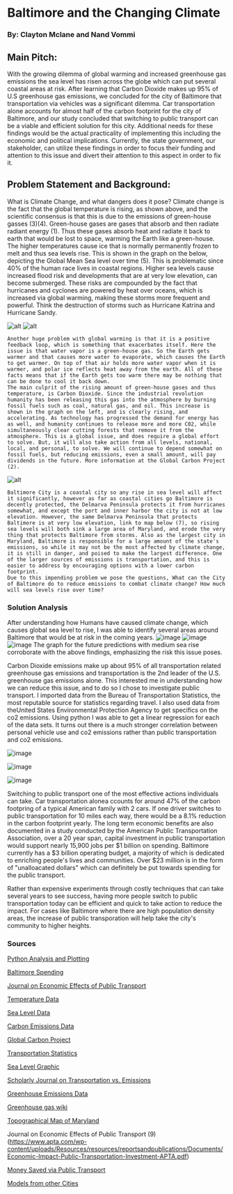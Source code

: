 # Baltimore and the Changing Climate
### By: Clayton Mclane and Nand Vommi

## Main Pitch: 
With the growing dilemma of global warming and increased greenhouse gas emissions the sea level has risen across the globe which can put several coastal areas at risk. After learning that Carbon Dioxide makes up 95% of U.S greenhouse gas emissions, we concluded for the city of Baltimore that transportation via vehicles was a significant dilemma. Car transportation alone accounts for almost half of the carbon footprint for the city of Baltimore, and our study concluded that switching to public transport can be a viable and efficient solution for this city. Additional needs for these findings would be the actual practicality of implementing this including the economic and political implications. Currently, the state government, our stakeholder, can utilize these findings in order to focus their funding and attention to this issue and divert their attention to this aspect in order to fix it.

## Problem Statement and Background:

What is Climate Change, and what dangers does it pose? Climate change is the fact that the global temperature is rising, as shown above, and the scientific consensus is that this is due to the emissions of green-house gasses (3)(4). Green-house gases are gases that absorb and then radiate radiant energy (1). Thus these gases absorb heat and radiate it back to earth that would be lost to space, warming the Earth like a green-house. The higher temperatures cause ice that is normally permanently frozen to melt and thus sea levels rise. This is shown in the graph on the below, depicting the Global Mean Sea level over time (5). This is problematic since 40% of the human race lives in coastal regions. Higher sea levels cause increased flood risk and developments that are at very low elevation, can become submerged. These risks are compounded by the fact that hurricanes and cyclones are powered by heat over oceans, which is increased via global warming, making these storms more frequent and powerful. Think the destruction of storms such as Hurricane Katrina and Hurricane Sandy.

![alt](https://github.com/cmclane1/Analysis_of_Emissions_and_the_Changing_Climate/blob/main/Rise_in_Yearly_Temps.png)
![alt](https://github.com/cmclane1/Analysis_of_Emissions_and_the_Changing_Climate/blob/main/Rise_in_Yearly_GMSL.png)

	Another huge problem with global warming is that it is a positive feedback loop, which is something that exacerbates itself. Here the issue is that water vapor is a green-house gas. So the Earth gets warmer and that causes more water to evaporate, which causes the Earth to get warmer. On top of that air holds more water vapor when it is warmer, and polar ice reflects heat away from the earth. All of these facts means that if the Earth gets too warm there may be nothing that can be done to cool it back down.
	The main culprit of the rising amount of green-house gases and thus temperature, is Carbon Dioxide. Since the industrial revolution humanity has been releasing this gas into the atmosphere by burning fossil fuels such as coal, natural gas, and oil. This increase is shown in the graph on the left, and is clearly rising, and accelerating. As technology has progressed the demand for energy has as well, and humanity continues to release more and more C02, while simultaneously clear cutting forests that remove it from the atmosphere. This is a global issue, and does require a global effort to solve. But, it will also take action from all levels, national, local, and personal, to solve. We will continue to depend somewhat on fossil fuels, but reducing emissions, even a small amount, will pay dividends in the future. More information at the Global Carbon Project (2).
 
 ![alt](https://github.com/cmclane1/Analysis_of_Emissions_and_the_Changing_Climate/blob/main/Rise_in_Yearly_Emissions.png)
 
	Baltimore City is a coastal city so any rise in sea level will affect it significantly, however as far as coastal cities go Baltimore is decently protected, the Delmarva Peninsula protects it from hurricanes somewhat, and except the port and inner harbor the city is not at low elevation. However, the same Delmarva Peninsula that protects Baltimore is at very low elevation, link to map below (7), so rising sea levels will both sink a large area of Maryland, and erode the very thing that protects Baltimore from storms. Also as the largest city in Maryland, Baltimore is responsible for a large amount of the state's emissions, so while it may not be the most affected by climate change, it is still in danger, and poised to make the largest difference. One of the larger sources of emissions is transportation, and this is easier to address by encouraging options with a lower carbon footprint.
	Due to this impending problem we pose the questions, What can the City of Baltimore do to reduce emissions to combat climate change? How much will sea levels rise over time? 


### Solution Analysis
After understanding how Humans have caused climate change, which causes global sea level to rise, I was able to identify several areas around Baltimore that would be at risk in the coming years.
![image](https://user-images.githubusercontent.com/78445017/117585846-9db64e00-b0e2-11eb-8b5e-dfe82e7e1765.png)
![image](https://user-images.githubusercontent.com/78445017/117585860-b0308780-b0e2-11eb-9a8d-7080d35dddf9.png)
![image](https://user-images.githubusercontent.com/78445017/117585867-bd4d7680-b0e2-11eb-9182-4174b88f2676.png)
The graph for the future predictions with medium sea rise corroborate with the above findings, emphasizing the risk this issue poses.

Carbon Dioxide emissions make up about 95% of all transportation related greenhouse gas emissions and transportation is the 2nd leader of the U.S. greenhouse gas emissions alone. This interested me in understanding how we can reduce this issue, and to do so I chose to investigate public transport. I imported data from the Bureau of Transportation Statistics, the most reputable source for statistics regarding travel. I also used data from theUnited States Environmental Protection Agency to get specifics on the co2 emissions. Using python I was able to get a linear regression for each of the data sets. It turns out there is a much stronger correlation between personal vehicle use and co2 emissions rather than public transportation and co2 emissions.

![image](https://user-images.githubusercontent.com/78445017/117363169-369e5c80-ae8a-11eb-9836-701e270e8f05.png)

![image](https://user-images.githubusercontent.com/78445017/117363199-41f18800-ae8a-11eb-8425-d257e4d8de52.png)

![image](https://user-images.githubusercontent.com/78445017/117363225-49b12c80-ae8a-11eb-93bb-ff8489b78e1a.png)
 
 Switching to public transport one of the most effective actions individuals can take. Car transportation alonea ccounts for around 47% of the carbon footpring of a typical American family with 2 cars. If one driver switches to public transportation for 10 miles each way, there would be a 8.1% reduction in the carbon footprint yearly. The long term economic benefits are also documented in a study conducted by the American Public Transportation Association, over a 20 year span, capital investment in public transportation would support nearly 15,900 jobs per $1 billion on spending. Baltimore currently has a $3 billion operating budget, a majority of which is dedicated to enriching people's lives and communities. Over $23 million is in the form of "unalloacated dollars" which can definitely be put towards spending for the public transport. 
 
 Rather than expensive experiments through costly techniques that can take several years to see success, having more people switch to public transportation today can be efficient and quick to take action to reduce the impact. For cases like Baltimore where there are high population density areas, the increase of public transporation will help take the city's community to higher heights.

### Sources
[Python Analysis and Plotting](https://github.com/cmclane1/Analysis_of_Emissions_and_the_Changing_Climate/blob/main/Rise_in_Yearly_Emissions.png)

[Baltimore Spending](https://www.baltimoresun.com/maryland/baltimore-city/bs-md-ci-baltimore-budget-20200616-udg2jon66jhphotifygip2ikzu-story.html)

[Journal on Economic Effects of Public Transport](https://www.apta.com/wp-content/uploads/Resources/resources/reportsandpublications/Documents/Economic-Impact-Public-Transportation-Investment-APTA.pdf)

[Temperature Data](https://data.giss.nasa.gov/gistemp/)

[Sea Level Data](https://www.climate.gov/news-features/understanding-climate/climate-change-global-sea-level)

[Carbon Emissions Data](https://www.statista.com/statistics/264699/worldwide-co2-emissions/#statisticContainer)

[Global Carbon Project](globalcarbonproject.org)

[Transportation Statistics](https://www.bts.gov/browse-statistical-products-and-data/state-transportation-statistics/state-highway-travel)

[Sea Level Graphic](https://riskfinder.climatecentral.org/place/baltimore.md.us?comparisonType=place&forecastName=Basic&forecastType=NOAA2017_int_p50&level=6&unit=ft)

[Scholarly Journal on Transportation vs. Emissions](https://www.transit.dot.gov/sites/fta.dot.gov/files/docs/PublicTransportationsRoleInRespondingToClimateChange2010.pdf)

[Greenhouse Emissions Data](https://www.epa.gov/ghgreporting/archive-ghg-reporting-program-data-sets)

[Greenhouse gas wiki](https://en.wikipedia.org/wiki/Greenhouse_gas#:~:text=The%20primary%20greenhouse%20gases%20in,and%20ozone%20(O3))

[Topographical Map of Maryland](https://en-ca.topographic-map.com/maps/fdez/Maryland/)

Journal on Economic Effects of Public Transport (9)
(https://www.apta.com/wp-content/uploads/Resources/resources/reportsandpublications/Documents/Economic-Impact-Public-Transportation-Investment-APTA.pdf)

[Money Saved via Public Transport](https://www.moneycrashers.com/benefits-public-transportation-travel-for-less/#:~:text=It's%20cheaper%20to%20take%20public,and%20taking%20public%20transit%20instead.&text=In%20some%20cities%2C%20you%20can,by%20switching%20to%20public%20transit) 

[Models from other Cities](https://usa.streetsblog.org/2019/07/23/mayors-demand-transit-funds-to-fight-climate-change/) 
